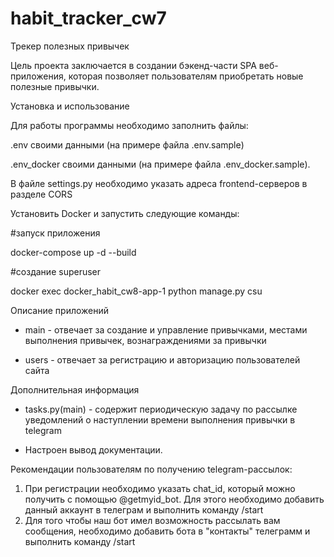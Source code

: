 # habit_tracker_cw7
Трекер полезных привычек

Цель проекта заключается в создании бэкенд-части SPA веб-приложения, 
которая позволяет пользователям приобретать новые полезные привычки.


Установка и использование

Для работы программы необходимо заполнить файлы:

.env своими данными (на примере файла .env.sample)

.env_docker своими данными (на примере файла .env_docker.sample).

В файле settings.py необходимо указать адреса frontend-серверов в разделе CORS

Установить Docker и запустить следующие команды:

#запуск приложения

docker-compose up -d --build

#создание superuser

docker exec docker_habit_cw8-app-1 python manage.py csu


Описание приложений

- main - отвечает за создание и управление привычками, местами выполнения привычек, вознаграждениями за привычки

- users - отвечает за регистрацию и авторизацию пользователей сайта


Дополнительная информация

- tasks.py(main) - содержит периодическую задачу по рассылке уведомлений о наступлении времени выполнения привычки в telegram

- Настроен вывод документации.


Рекомендации пользователям по получению telegram-рассылок:
1) При регистрации необходимо указать chat_id, который можно получить с помощью @getmyid_bot. 
Для этого необходимо добавить данный аккаунт в телеграм и выполнить команду /start
2) Для того чтобы наш бот имел возможность рассылать вам сообщения, необходимо добавить бота в "контакты" телеграмм
и выполнить команду /start